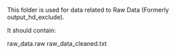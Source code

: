This folder is used for data related to Raw Data (Formerly output_hd_exclude).

It should contain:

raw_data.raw
raw_data_cleaned.txt